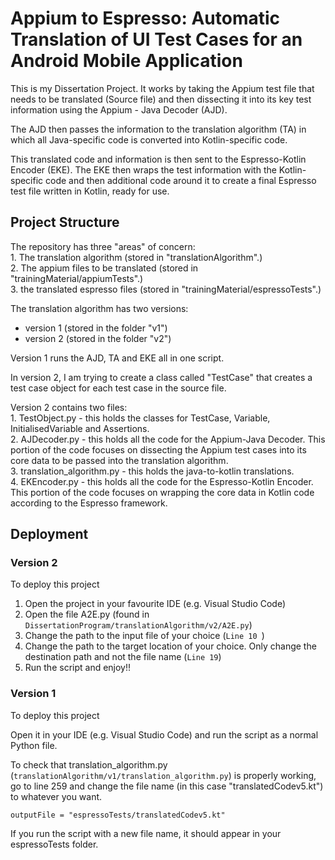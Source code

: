
# Appium to Espresso: Automatic Translation of UI Test Cases for an Android Mobile Application

This is my Dissertation Project. It works by taking the Appium test file that needs to be translated (Source file) and then dissecting it into its key test information using the Appium - Java Decoder (AJD). 

The AJD then passes the information to the translation algorithm (TA) in which all Java-specific code is converted into Kotlin-specific code. 

This translated code and information is then sent to the Espresso-Kotlin Encoder (EKE). The EKE then wraps the test information with the Kotlin-specific code and then additional code around it to create a final Espresso test file written in Kotlin, ready for use. 



## Project Structure

The repository has three "areas" of concern:   
    1. The translation algorithm (stored in "translationAlgorithm".)  
    2. The appium files to be translated (stored in "trainingMaterial/appiumTests".)   
    3. the translated espresso files (stored in "trainingMaterial/espressoTests".)  

The translation algorithm has two versions:  
- version 1 (stored in the folder "v1")  
- version 2 (stored in the folder "v2")  

Version 1 runs the AJD, TA and EKE all in one script.

In version 2, I am trying to create a class called "TestCase" that creates a test case object for each test case in the source file.

Version 2 contains two files:  
    1. TestObject.py - this holds the classes for TestCase, Variable, InitialisedVariable and Assertions.  
    2. AJDecoder.py - this holds all the code for the Appium-Java Decoder. This portion of the code focuses on dissecting the Appium test cases into its core data to be passed into the translation algorithm.  
    3. translation_algorithm.py - this holds the java-to-kotlin translations.  
    4. EKEncoder.py - this holds all the code for the Espresso-Kotlin Encoder. This portion of the code focuses on wrapping the core data in Kotlin code according to the Espresso framework.   

## Deployment

### Version 2
To deploy this project
1. Open the project in your favourite IDE (e.g. Visual Studio Code)
2. Open the file A2E.py (found in ```DissertationProgram/translationAlgorithm/v2/A2E.py```)
3. Change the path to the input file of your choice (```Line 10 ```)
4. Change the path to the target location of your choice. Only change the destination path and not the file name (```Line 19```)
5. Run the script and enjoy!!

### Version 1
To deploy this project

Open it in your IDE (e.g. Visual Studio Code) and run the script as a normal Python file. 

To check that translation_algorithm.py (```translationAlgorithm/v1/translation_algorithm.py```) is properly working, go to line 259 and change the file name (in this case "translatedCodev5.kt") to whatever you want. 

```
outputFile = "espressoTests/translatedCodev5.kt"
```

If you run the script with a new file name, it should appear in your espressoTests folder. 
